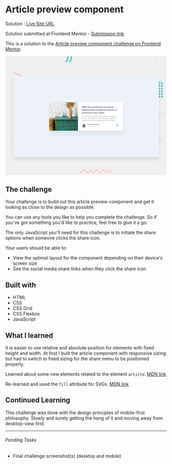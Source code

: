 # Article preview component

Solution : [Live Site URL](https://frontend-mentor-challenges-ecru.vercel.app/article-preview-component/)

Solution submitted  at Frontend Mentor - [Submission link](https://www.frontendmentor.io/solutions/article-preview-component-Wk7NduWiQ)

This is a solution to the [Article preview component challenge on Frontend Mentor](https://www.frontendmentor.io/challenges/article-preview-component-dYBN_pYFT). 

![Design preview for the Article preview component coding challenge](./design/desktop-preview.jpg)

## The challenge

Your challenge is to build out this article preview component and get it looking as close to the design as possible.

You can use any tools you like to help you complete the challenge. So if you've got something you'd like to practice, feel free to give it a go.

The only JavaScript you'll need for this challenge is to initiate the share options when someone clicks the share icon.

Your users should be able to: 

- View the optimal layout for the component depending on their device's screen size
- See the social media share links when they click the share icon

## Built with

- HTML
- CSS
- CSS Grid
- CSS Flexbox
-  JavaScript

## What I learned

It is easier to use relative and absolute position for elements with fixed height and width. At first I built the article component with responsive sizing but had to switch to fixed sizing for the share menu to be positioned properly.

Learned about some new elements related to the element `article`. [MDN link](https://developer.mozilla.org/en-US/docs/Web/HTML/Element/article)

Re-learned and used the `fill` attribute for SVGs. [MDN link](https://developer.mozilla.org/en-US/docs/Web/SVG/Attribute/fill)


## Continued Learning

This challenge was done with the design principles of mobile-first philosophy. Slowly and surely getting the hang of it and moving away from desktop-view first.

---

###### Pending Tasks 

- Final challenge screenshot(s) (desktop and mobile)